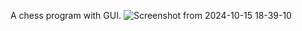 A chess program with GUI.
![Screenshot from 2024-10-15 18-39-10](https://github.com/user-attachments/assets/089499b4-e164-44ce-a3d8-347ce8a99087)

